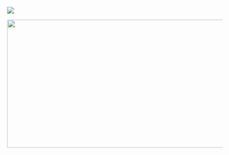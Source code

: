 
<img src="https://img.shields.io/badge/javascript-F7DF1E?style=flat&logo=javascript&logoColor=ffffff&color=ffffff"/></a>

<a href="https://github.com/devxb/gitanimals">
<img
  src="https://render.gitanimals.org/farms/wt0329"
  width="600"
  height="300"
/>
</a>

